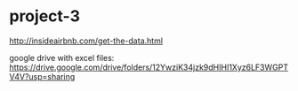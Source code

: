 # project-3

http://insideairbnb.com/get-the-data.html

google drive with excel files: https://drive.google.com/drive/folders/12YwziK34jzk9dHIHI1Xyz6LF3WGPTV4V?usp=sharing